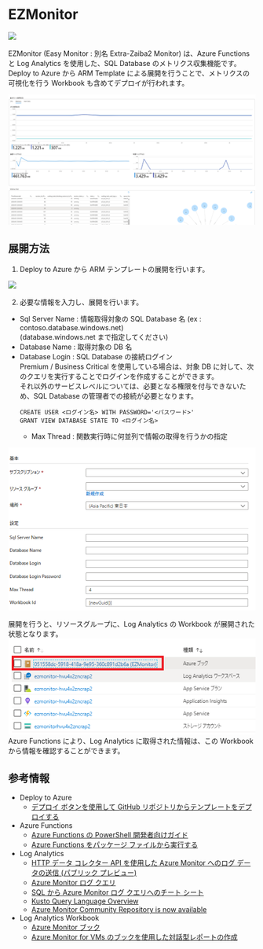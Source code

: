 # EZMonitor
<a href="https://portal.azure.com/#create/Microsoft.Template/uri/https%3A%2F%2Fraw.githubusercontent.com%2FMasayukiOzawa%2FEzMonitor%2Fmaster%2FDeployments%2Fazuredeploy.json" target="_blank">
  <img src="https://aka.ms/deploytoazurebutton" />
</a>

EZMonitor (Easy Monitor : 別名 Extra-Zaiba2 Monitor) は、Azure Functions と Log Analytics を使用した、SQL Database のメトリクス収集機能です。  
Deploy to Azure から ARM Template による展開を行うことで、メトリクスの可視化を行う Workbook も含めてデプロイが行われます。

 <img src="./img/workbook.png" />

## 展開方法
1. Deploy to Azure から ARM テンプレートの展開を行います。  
<a href="https://portal.azure.com/#create/Microsoft.Template/uri/https%3A%2F%2Fraw.githubusercontent.com%2FMasayukiOzawa%2FEzMonitor%2Fmaster%2FDeployments%2Fazuredeploy.json" target="_blank">
  <img src="https://aka.ms/deploytoazurebutton" />
</a>  

2. 必要な情報を入力し、展開を行います。  
  - Sql Server Name :  情報取得対象の SQL Database 名 (ex : contoso.database.windows.net)  
  (database.windows.net まで指定してください) 
  - Database Name : 取得対象の DB 名
  - Database Login : SQL Database の接続ログイン  
    Premium / Business Critical を使用している場合は、対象 DB に対して、次のクエリを実行することでログインを作成することができます。  
    それ以外のサービスレベルについては、必要となる権限を付与できないため、SQL Database の管理者での接続が必要となります。
    ```
    CREATE USER <ログイン名> WITH PASSWORD='<パスワード>'
    GRANT VIEW DATABASE STATE TO <ログイン名>
    ```
    - Max Thread : 関数実行時に何並列で情報の取得を行うかの指定
<img src="./img/TemplateDeploy.png">


展開を行うと、リソースグループに、Log Analytics の Workbook が展開された状態となります。  
<img src="./img/ResourceGroup.png">  
Azure Functions により、Log Analytics に取得された情報は、この Workbook から情報を確認することができます。


## 参考情報
- Deploy to Azure
  - [デプロイ ボタンを使用して GitHub リポジトリからテンプレートをデプロイする](https://docs.microsoft.com/ja-jp/azure/azure-resource-manager/templates/deploy-to-azure-button)
- Azure Functions
  - [Azure Functions の PowerShell 開発者向けガイド](https://docs.microsoft.com/ja-jp/azure/azure-functions/functions-reference-powershell)
  - [Azure Functions をパッケージ ファイルから実行する](https://docs.microsoft.com/ja-jp/azure/azure-functions/run-functions-from-deployment-package)
- Log Analytics
  - [HTTP データ コレクター API を使用した Azure Monitor へのログ データの送信 (パブリック プレビュー)](https://docs.microsoft.com/ja-jp/azure/azure-monitor/platform/data-collector-api)
  - [Azure Monitor ログ クエリ](https://docs.microsoft.com/ja-jp/azure/azure-monitor/log-query/query-language)
  - [SQL から Azure Monitor ログ クエリへのチート シート](https://docs.microsoft.com/ja-jp/azure/azure-monitor/log-query/sql-cheatsheet)
  - [Kusto Query Language Overview](https://docs.microsoft.com/ja-jp/azure/data-explorer/kusto/query/)
  - [Azure Monitor Community Repository is now available](https://azure.microsoft.com/en-us/updates/azure-monitor-community-repository-is-now-available-2/)
- Log Analytics Workbook
  - [Azure Monitor ブック](https://docs.microsoft.com/ja-jp/azure/azure-monitor/platform/workbooks-overview)
  - [Azure Monitor for VMs のブックを使用した対話型レポートの作成](https://docs.microsoft.com/ja-jp/azure/azure-monitor/insights/vminsights-workbooks)